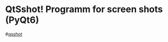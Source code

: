 # QtSshot! Programm for screen shots (PyQt6)
#[qsshot](https://github.com/user-attachments/assets/288c9efe-7d6b-452d-b20f-67419bc30dee)
